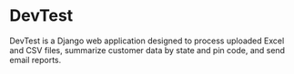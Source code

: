 # DevTest

DevTest is a Django web application designed to process uploaded Excel and CSV files, summarize customer data by state and pin code, and send email reports.
